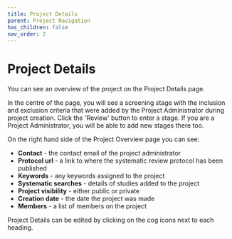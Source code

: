 ```yaml
---
title: Project Details
parent: Project Navigation
has_children: false
nav_order: 2
---
```


# Project Details
You can see an overview of the project on the Project Details page. 

In the centre of the page, you will see a screening stage with the inclusion and exclusion criteria that were added by the Project Administrator during project creation. Click the 'Review' button to enter a stage. If you are a Project Administrator, you will be able to add new stages there too. 

On the right hand side of the Project Overview page you can see:

* **Contact** - the contact email of the project administrator
* **Protocol url** - a link to where the systematic review protocol has been published
* **Keywords** - any keywords assigned to the project
* **Systematic searches** - details of studies added to the project
* **Project visibility** - either public or private
* **Creation date** - the date the project was made
* **Members** - a list of members on the project

Project Details can be edited by clicking on the cog icons next to each heading.
